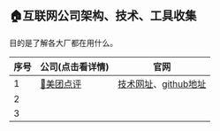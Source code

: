 ## 🏠互联网公司架构、技术、工具收集

目的是了解各大厂都在用什么。

| 序号 | 公司(点击看详情)                                             | 官网                                                         |
| ---- | ------------------------------------------------------------ | ------------------------------------------------------------ |
| 1    | [🌟美团点评](https://github.com/sekift/architecture-of-internet/tree/main/meituan-dianping) | [技术网址](https://tech.meituan.com/)、[github地址](https://github.com/meituan-dianping) |
| 2    |                                                              |                                                              |
| 3    |                                                              |                                                              |

